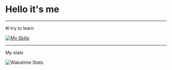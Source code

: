 # Hello it's me

---
#I try to learn

[![My Skills](https://skillicons.dev/icons?i=java&theme=light)](https://skillicons.dev)

---
My stats

![Wakatime Stats](https://github-readme-stats.vercel.app/api/wakatime?username=@Alex_mhr&theme=tokyonight&layout=compact&langs_count=10&hide_title=true)
